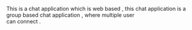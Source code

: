 This is a chat application which is web based , this chat application is a group based chat application , where multiple user<br>
can connect .

